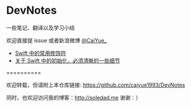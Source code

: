 # DevNotes

一些笔记、翻译以及学习小结

欢迎直接提 issue 或者新浪微博 [@CaiYue_](http://weibo.com/caiyue233)

- [Swift 中的常用修饰符](https://github.com/caiyue1993/DevNotes/blob/master/notes/some-modifiers-in-swift.md)
- [关于 Swift 中的初始化，必须清晰的一些细节](https://github.com/caiyue1993/DevNotes/blob/master/notes/initializer-in-swift.md)

==========

欢迎转载，但请附上本仓库链接: https://github.com/caiyue1993/DevNotes 

同时，也欢迎访问我的博客：http://soledad.me
谢谢：）
